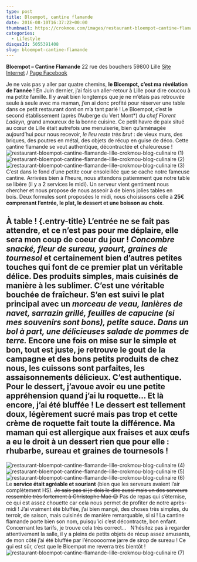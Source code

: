 ```yaml
---
type: post
title: Bloempot, cantine flamande
date: 2016-08-10T16:37:22+00:00
thumbnail: https://crokmou.com/images/restaurant-bloempot-cantine-flamande-lille-crokmou-blog-culinaire-8.jpg
categories:
  - Lifestyle
disqusId: 5055391408
slug: bloempot-cantine-flamande
---
```




**Bloempot – Cantine Flamande**
22 rue des bouchers
59800 Lille
[Site Internet](http://www.bloempot.fr/) / [Page Facebook](https://www.facebook.com/bloempot.cantine.flamande)

Je ne vais pas y aller par quatre chemins, **le Bloempot, c’est ma révélation de l’année** ! En Juin dernier, j’ai fais un aller-retour à Lille pour dire coucou à ma petite famille. Il y avait bien longtemps que je ne m’étais pas retrouvée seule à seule avec ma maman, j’en ai donc profité pour réserver une table dans ce petit restaurant dont on m’a tant parlé ! Le Bloempot, c’est le second établissement (après l’Auberge du Vert Mont*) du _chef Florent Ladeyn_, grand amoureux de la bonne cuisine. Ce petit havre de paix situé au cœur de Lille était autrefois une menuiserie, bien qu’aménagée aujourd’hui pour nous recevoir, _le lieu reste très brut_ : de vieux murs, des briques, des poutres en métal, des objets de récup en guise de déco. Cette cantine flamande se veut authentique, décontractée et chaleureuse ! ![restaurant-bloempot-cantine-flamande-lille-crokmou-blog-culinaire (1)](http://www.crokmou.com/wp-content/uploads/2016/07/restaurant-bloempot-cantine-flamande-lille-crokmou-blog-culinaire-1.jpg)![restaurant-bloempot-cantine-flamande-lille-crokmou-blog-culinaire (2)](http://www.crokmou.com/wp-content/uploads/2016/07/restaurant-bloempot-cantine-flamande-lille-crokmou-blog-culinaire-2.jpg)![restaurant-bloempot-cantine-flamande-lille-crokmou-blog-culinaire (3)](http://www.crokmou.com/wp-content/uploads/2016/07/restaurant-bloempot-cantine-flamande-lille-crokmou-blog-culinaire-3.jpg) C’est dans le fond d’une petite cour ensoleillée que se cache notre fameuse cantine. Arrivées bien à l’heure, nous attendons patiemment que notre table se libère (il y a 2 services le midi). Un serveur vient gentiment nous chercher et nous propose de nous asseoir à de biens jolies tables en bois. Deux formules sont proposées le midi, nous choisissons celle à **25€ comprenant l’entrée, le plat, le dessert et une boisson au choix**.

## À table ! {.entry-title} L’entrée ne se fait pas attendre, et ce n’est pas pour me déplaire, elle sera **mon coup de coeur du jour** ! _Concombre snacké, fleur de sureau, yaourt, graines de tournesol_ et certainement bien d’autres petites touches qui font de ce premier plat un véritable délice. Des produits simples, mais cuisinés de manière à les sublimer. C’est une véritable bouchée de fraîcheur. S’en est suivi le plat principal avec un _morceau de veau, lanières de navet, sarrazin grillé, feuilles de capucine (si mes souvenirs sont bons), petite sauce. Dans un bol à part, une délicieuses salade de pommes de terre._ Encore une fois on mise sur le simple et bon, tout est juste, je retrouve le gout de la campagne et des bons petits produits de chez nous, les cuissons sont parfaites, les assaisonnements délicieux. C’est authentique. Pour le dessert, j’avoue avoir eu une petite appréhension quand j’ai lu roquette… Et là encore, j’ai été bluffée ! Le dessert est tellement doux, légèrement sucré mais pas trop et cette crème de roquette fait toute la différence. Ma maman qui est allergique aux fraises et aux œufs a eu le droit à un dessert rien que pour elle : rhubarbe, sureau et graines de tournesols !

![restaurant-bloempot-cantine-flamande-lille-crokmou-blog-culinaire (4)](http://www.crokmou.com/wp-content/uploads/2016/07/restaurant-bloempot-cantine-flamande-lille-crokmou-blog-culinaire-4.jpg)![restaurant-bloempot-cantine-flamande-lille-crokmou-blog-culinaire (5)](http://www.crokmou.com/wp-content/uploads/2016/07/restaurant-bloempot-cantine-flamande-lille-crokmou-blog-culinaire-5.jpg)![restaurant-bloempot-cantine-flamande-lille-crokmou-blog-culinaire (6)](http://www.crokmou.com/wp-content/uploads/2016/07/restaurant-bloempot-cantine-flamande-lille-crokmou-blog-culinaire-6.jpg)   Le **service était agréable et souriant** (bien que les serveurs avaient l’air complètement HS). <del>Je sais pas si je dois le dire aussi mais un des serveurs ressemble très fortement à Christophe Maé 😉</del> Pas de repas qui s’éternise, ce qui est assez chouette car cela nous permet de profiter de notre après-midi ! J’ai vraiment été bluffée, j’ai bien mangé, des choses très simples, du terroir, de saison, mais cuisinés de manière remarquable, si si ! La cantine flamande porte bien son nom, puisqu’ici c’est décontracte, bon enfant. Concernant les tarifs, je trouve cela très correct…   N’hésitez pas à regarder attentivement la salle, il y a pleins de petits objets de récup assez amusants, de mon côté j’ai été bluffée par l’énooooorme jarre de sirop de sureau ! Ce qui est sûr, c’est que le Bloempot me reverra très bientôt !   ![restaurant-bloempot-cantine-flamande-lille-crokmou-blog-culinaire (7)](http://www.crokmou.com/wp-content/uploads/2016/07/restaurant-bloempot-cantine-flamande-lille-crokmou-blog-culinaire-7.jpg)